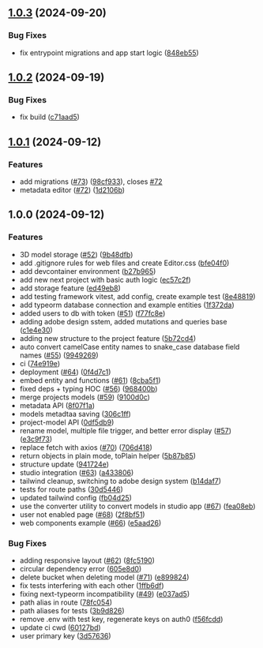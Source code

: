 ## [1.0.3](https://github.com/MetacityTools/Studio/compare/v1.0.2...v1.0.3) (2024-09-20)

### Bug Fixes

* fix entrypoint migrations and app start logic ([848eb55](https://github.com/MetacityTools/Studio/commit/848eb55a91649616d29526b16837074e45a75660))
## [1.0.2](https://github.com/MetacityTools/Studio/compare/v1.0.1...v1.0.2) (2024-09-19)

### Bug Fixes

* fix build ([c71aad5](https://github.com/MetacityTools/Studio/commit/c71aad5e51ef76f0b587f8700113023554f16691))
## [1.0.1](https://github.com/MetacityTools/Studio/compare/v1.0.0...v1.0.1) (2024-09-12)

### Features

* add migrations ([#73](https://github.com/MetacityTools/Studio/issues/73)) ([98cf933](https://github.com/MetacityTools/Studio/commit/98cf933c3c59ba1525726e2eeccb75776f6f00c4)), closes [#72](https://github.com/MetacityTools/Studio/issues/72)
* metadata editor ([#72](https://github.com/MetacityTools/Studio/issues/72)) ([1d2106b](https://github.com/MetacityTools/Studio/commit/1d2106bcb92e730e32efe479687c117e2156005f))

## 1.0.0 (2024-09-12)

### Features

* 3D model storage ([#52](https://github.com/MetacityTools/Studio/issues/52)) ([9b48dfb](https://github.com/MetacityTools/Studio/commit/9b48dfba3b71be07ae693c27649318782d5b0905))
* add .gitignore rules for web files and create Editor.css ([bfe04f0](https://github.com/MetacityTools/Studio/commit/bfe04f0e9a144e0d7d975fd6c7a711354a110c87))
* add devcontainer environment ([b27b965](https://github.com/MetacityTools/Studio/commit/b27b96552216be535ad466608496d36cebfb479c))
* add new next project with basic auth logic ([ec57c2f](https://github.com/MetacityTools/Studio/commit/ec57c2fd57ac5b45d846ed3c343997e28168ed3e))
* add storage feature ([ed49eb8](https://github.com/MetacityTools/Studio/commit/ed49eb8be91e8f8cb5e2f0094f942b2e8650f622))
* add testing framework vitest, add config, create example test ([8e48819](https://github.com/MetacityTools/Studio/commit/8e48819c9d2ab51ca732ec854c80d165c3f06548))
* add typeorm database connection and example entities ([1f372da](https://github.com/MetacityTools/Studio/commit/1f372dabf3cc29b015073a32e9d3877f281b833f))
* added users to db with token ([#51](https://github.com/MetacityTools/Studio/issues/51)) ([f77fc8e](https://github.com/MetacityTools/Studio/commit/f77fc8ea018e7e8df2335cd0549401652b548d9f))
* adding adobe design sstem, added mutations and queries base ([c1e4e30](https://github.com/MetacityTools/Studio/commit/c1e4e300acad4e43bc6e0cb853ade533b85ec2ed))
* adding new structure to the project feature ([5b72cd4](https://github.com/MetacityTools/Studio/commit/5b72cd4d1aa545e45400b1110e89648b1dfd549b))
* auto convert camelCase entity names to snake_case database field names ([#55](https://github.com/MetacityTools/Studio/issues/55)) ([9949269](https://github.com/MetacityTools/Studio/commit/994926941d68a3580747f8e21091de5cba47e97c))
* ci ([74e919e](https://github.com/MetacityTools/Studio/commit/74e919e8c63415cf22e3b5c4a41fb6313fb23254))
* deployment ([#64](https://github.com/MetacityTools/Studio/issues/64)) ([0f4d7c1](https://github.com/MetacityTools/Studio/commit/0f4d7c173bb34115678ec458ed53ea5cae6a1850))
* embed entity and functions ([#61](https://github.com/MetacityTools/Studio/issues/61)) ([8cba5f1](https://github.com/MetacityTools/Studio/commit/8cba5f1b1641ff034aef97b20be4530ab2d931d2))
* fixed deps + typing HOC ([#56](https://github.com/MetacityTools/Studio/issues/56)) ([968400b](https://github.com/MetacityTools/Studio/commit/968400bf82622be357676e51434e1a2e7f38930f))
* merge projects models ([#59](https://github.com/MetacityTools/Studio/issues/59)) ([9100d0c](https://github.com/MetacityTools/Studio/commit/9100d0c3c88bafc4c43b46986d37c7028443184c))
* metadata API ([8f07f1a](https://github.com/MetacityTools/Studio/commit/8f07f1af2bc62026a91c14d13cf5897d3b6a565e))
* models metadtaa saving ([306c1ff](https://github.com/MetacityTools/Studio/commit/306c1ff3a18e13137e23b633b5486e73b752df0c))
* project-model API ([0df5db9](https://github.com/MetacityTools/Studio/commit/0df5db9c81e20e47b1b9c38a027c6034af0c63fb))
* rename model, multiple file trigger, and better error display ([#57](https://github.com/MetacityTools/Studio/issues/57)) ([e3c9f73](https://github.com/MetacityTools/Studio/commit/e3c9f733193c9d32a1297080e147d81ef8aec1e8))
* replace fetch with axios ([#70](https://github.com/MetacityTools/Studio/issues/70)) ([706d418](https://github.com/MetacityTools/Studio/commit/706d418c73f4f960c4b2a9f02a171f9758a457b0))
* return objects in plain mode, toPlain helper ([5b87b85](https://github.com/MetacityTools/Studio/commit/5b87b851ae8dbc6b4f12492aa8b8c270d637f7ea))
* structure update ([941724e](https://github.com/MetacityTools/Studio/commit/941724eb2b8927aabb0af7c9733a9811e8bb4b0b))
* studio integration ([#63](https://github.com/MetacityTools/Studio/issues/63)) ([a433806](https://github.com/MetacityTools/Studio/commit/a43380692f019ceb64e2b65a0f4cbd8c66f59866))
* tailwind cleanup, switching to adobe design system ([b14daf7](https://github.com/MetacityTools/Studio/commit/b14daf768b76aa65783587c49f86b5a16ba1f98a))
* tests for route paths ([30d5446](https://github.com/MetacityTools/Studio/commit/30d5446d80d09553f5a80d57b155c6d4c202f188))
* updated tailwind config ([fb04d25](https://github.com/MetacityTools/Studio/commit/fb04d25775b5b0fffbdc0e38d7fdd0640e807b93))
* use the converter utility to convert models in studio app ([#67](https://github.com/MetacityTools/Studio/issues/67)) ([fea08eb](https://github.com/MetacityTools/Studio/commit/fea08eb5f8b04f9e2fd65afc56edcc56743fcdd9))
* user not enabled page ([#68](https://github.com/MetacityTools/Studio/issues/68)) ([2f8bf51](https://github.com/MetacityTools/Studio/commit/2f8bf518c8f32eb69f1c2e1a5437c492962655e4))
* web components example ([#66](https://github.com/MetacityTools/Studio/issues/66)) ([e5aad26](https://github.com/MetacityTools/Studio/commit/e5aad260b802172965babe1aee997da39e948219))

### Bug Fixes

* adding responsive layout ([#62](https://github.com/MetacityTools/Studio/issues/62)) ([8fc5190](https://github.com/MetacityTools/Studio/commit/8fc5190fc94cb795ddf61c3ac013dee2d0b5cd2a))
* circular dependency error ([605e8d0](https://github.com/MetacityTools/Studio/commit/605e8d0f0140e581c824549d576ef0242fd31a1e))
* delete bucket when deleting model ([#71](https://github.com/MetacityTools/Studio/issues/71)) ([e899824](https://github.com/MetacityTools/Studio/commit/e899824ae4b7f3b597de82a78fd457ab23ae230e))
* fix tests interfering with each other ([1ffb6df](https://github.com/MetacityTools/Studio/commit/1ffb6df7ddbf36ef7011e0009409a8087724fbf6))
* fixing next-typeorm incompatibility ([#49](https://github.com/MetacityTools/Studio/issues/49)) ([e037ad5](https://github.com/MetacityTools/Studio/commit/e037ad5a73b0dbc45aab037666466559c78bd1b7))
* path alias in route ([78fc054](https://github.com/MetacityTools/Studio/commit/78fc05432ef18621390d9054ed71a27b5e3d0c6b))
* path aliases for tests ([3b9d826](https://github.com/MetacityTools/Studio/commit/3b9d826f8fca756e324ea32f8318ce2041eff644))
* remove .env with test key, regenerate keys on auth0 ([f56fcdd](https://github.com/MetacityTools/Studio/commit/f56fcddf5dcf5c10487a9aa4a62e1789f14d5c8a))
* update ci cwd ([60127bd](https://github.com/MetacityTools/Studio/commit/60127bde24084955b1f9e2fb2c3887b0b3f62f76))
* user primary key ([3d57636](https://github.com/MetacityTools/Studio/commit/3d57636725907ebae19d2b6eef3aecc28f01e2fa))
